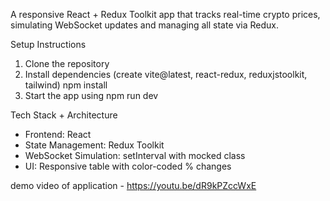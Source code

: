 A responsive React + Redux Toolkit app that tracks real-time crypto prices, simulating WebSocket updates and managing all state via Redux.

Setup Instructions
1. Clone the repository
2. Install dependencies (create vite@latest, react-redux, reduxjstoolkit, tailwind) npm install
3. Start the app using npm run dev

Tech Stack + Architecture
- Frontend: React
- State Management: Redux Toolkit
- WebSocket Simulation: setInterval with mocked class
- UI: Responsive table with color-coded % changes

demo video of application - https://youtu.be/dR9kPZccWxE
